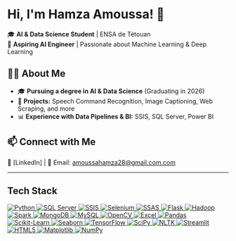 # Hi, I'm Hamza Amoussa! 👋  
🎓 **AI & Data Science Student** | ENSA de Tétouan  
🚀 **Aspiring AI Engineer** | Passionate about Machine Learning & Deep Learning  

## 👨‍💻 About Me  
- 🎓 **Pursuing a degree in AI & Data Science** (Graduating in 2026)  
- 🤖 **Projects:** Speech Command Recognition, Image Captioning, Web Scraping, and more  
- 📊 **Experience with Data Pipelines & BI:** SSIS, SQL Server, Power BI  


## 📫 Connect with Me  
🔗 [LinkedIn] | 📧 Email: amoussahamza28@gmail.com.com  

---

## Tech Stack

<p align="left">

  <!-- Python -->
  <a href="https://www.python.org/" target="_blank">
    <img 
         src="https://img.shields.io/badge/Python-3670A0?style=for-the-badge&logo=python&logoColor=ffdd54" 
         alt="Python" 
    />
  </a>

  <!-- SQL Server -->
  <a href="https://www.microsoft.com/en-us/sql-server" target="_blank">
    <img 
         src="https://img.shields.io/badge/SQL%20Server-CC2927?style=for-the-badge&logo=microsoft%20sql%20server&logoColor=white" 
         alt="SQL Server" 
    />
  </a>
  
  <!-- SSIS (generic badge) -->
  <a href="https://learn.microsoft.com/en-us/sql/integration-services/" target="_blank">
    <img 
         src="https://img.shields.io/badge/SSIS-333333?style=for-the-badge&logo=microsoft&logoColor=white" 
         alt="SSIS" 
    />
  </a>

 <!-- Selenium -->
  <a href="https://www.selenium.dev/" target="_blank">
    <img 
         src="https://img.shields.io/badge/Selenium-43B02A?style=for-the-badge&logo=selenium&logoColor=white" 
         alt="Selenium" 
    />
  </a>
  
  <!-- SSAS (generic badge) -->
  <a href="https://learn.microsoft.com/en-us/analysis-services/" target="_blank">
    <img 
         src="https://img.shields.io/badge/SSAS-333333?style=for-the-badge&logo=microsoft&logoColor=white" 
         alt="SSAS" 
    />
  </a>

  <!-- Flask -->
  <a href="https://flask.palletsprojects.com/" target="_blank">
    <img 
         src="https://img.shields.io/badge/Flask-000000?style=for-the-badge&logo=flask&logoColor=white" 
         alt="Flask" 
    />
  </a>

  <!-- Hadoop -->
  <a href="https://hadoop.apache.org/" target="_blank">
    <img 
         src="https://img.shields.io/badge/Hadoop-66CCFF?style=for-the-badge&logo=apachehadoop&logoColor=black" 
         alt="Hadoop" 
    />
  </a>

 <!-- Spark -->
  <a href="https://spark.apache.org/" target="_blank">
    <img 
         src="https://img.shields.io/badge/Spark-E25A1C?style=for-the-badge&logo=apachespark&logoColor=white" 
         alt="Spark" 
    />
  </a>

  <!-- MongoDB -->
  <a href="https://www.mongodb.com/" target="_blank">
    <img 
         src="https://img.shields.io/badge/MongoDB-47A248?style=for-the-badge&logo=mongodb&logoColor=white" 
         alt="MongoDB" 
    />
  </a>

  <!-- MySQL -->
  <a href="https://www.mysql.com/" target="_blank">
    <img 
         src="https://img.shields.io/badge/MySQL-005C84?style=for-the-badge&logo=mysql&logoColor=white" 
         alt="MySQL" 
    />
  </a>

  <!-- OpenCV -->
  <a href="https://opencv.org/" target="_blank">
    <img 
         src="https://img.shields.io/badge/OpenCV-5C3EE8?style=for-the-badge&logo=opencv&logoColor=white" 
         alt="OpenCV" 
    />
  </a>
  
  <!-- Excel -->
  <a href="https://www.microsoft.com/en-us/microsoft-365/excel" target="_blank">
    <img 
         src="https://img.shields.io/badge/Excel-217346?style=for-the-badge&logo=microsoft-excel&logoColor=white" 
         alt="Excel" 
    />
  </a>
  
  <!-- Pandas -->
  <a href="https://pandas.pydata.org/" target="_blank">
    <img 
         src="https://img.shields.io/badge/Pandas-130654?style=for-the-badge&logo=pandas&logoColor=white" 
         alt="Pandas" 
    />
  </a>

  <!-- Scikit-Learn -->
  <a href="https://scikit-learn.org/" target="_blank">
    <img 
         src="https://img.shields.io/badge/Scikit--Learn-F7931E?style=for-the-badge&logo=scikit-learn&logoColor=white" 
         alt="Scikit-Learn" 
    />
  </a>

  <!-- Seaborn -->
  <a href="https://seaborn.pydata.org/" target="_blank">
    <img 
         src="https://img.shields.io/badge/Seaborn-3776AB?style=for-the-badge&logo=python&logoColor=white" 
         alt="Seaborn" 
    />
  </a>

  <!-- TensorFlow -->
  <a href="https://www.tensorflow.org/" target="_blank">
    <img 
         src="https://img.shields.io/badge/TensorFlow-FF6F00?style=for-the-badge&logo=tensorflow&logoColor=white" 
         alt="TensorFlow" 
    />
  </a>

  <!-- SciPy -->
  <a href="https://www.scipy.org/" target="_blank">
    <img src="https://img.shields.io/badge/SciPy-8CAAE6?style=for-the-badge&logo=scipy&logoColor=white" alt="SciPy" />
  </a>
  
  <!-- NLTK -->
  <a href="https://www.nltk.org/" target="_blank">
    <img src="https://img.shields.io/badge/NLTK-CC1E2C?style=for-the-badge&logo=nltk&logoColor=white" alt="NLTK" />
  </a>
  
  <!-- Streamlit -->
  <a href="https://streamlit.io/" target="_blank">
    <img src="https://img.shields.io/badge/Streamlit-FF4B4B?style=for-the-badge&logo=streamlit&logoColor=white" alt="Streamlit" />
  </a>
  
  <!-- HTML5 -->
  <a href="https://developer.mozilla.org/en-US/docs/Web/HTML" target="_blank">
    <img src="https://img.shields.io/badge/HTML5-E34F26?style=for-the-badge&logo=html5&logoColor=white" alt="HTML5" />
  </a>
  
  <!-- Matplotlib -->
  <a href="https://matplotlib.org/" target="_blank">
    <img src="https://img.shields.io/badge/Matplotlib-11557C?style=for-the-badge&logo=matplotlib&logoColor=white" alt="Matplotlib" />
  </a>
  
  <!-- NumPy -->
  <a href="https://numpy.org/" target="_blank">
    <img src="https://img.shields.io/badge/NumPy-013243?style=for-the-badge&logo=numpy&logoColor=white" alt="NumPy" />
  </a>

</p>
